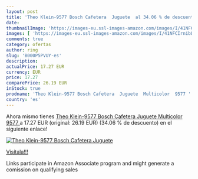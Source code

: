 ```yaml
---
layout: post
title: 'Theo Klein-9577 Bosch Cafetera  Juguete  al 34.06 % de descuento'
date: 
thumbnailImage: 'https://images-eu.ssl-images-amazon.com/images/I/41NFCIrnibL._SL200_.jpg'
images: [ 'https://images-eu.ssl-images-amazon.com/images/I/41NFCIrnibL._SL200_.jpg' ]
comments: true
category: ofertas
author: ring
slug: 'B000P5PVUY-es'
description:
actualPrice: 17.27 EUR
currency: EUR
price: 17.27
comparePrice: 26.19 EUR
inStock: true
prodname: 'Theo Klein-9577 Bosch Cafetera  Juguete  Multicolor  9577 '
country: 'es'
---
```


Ahora mismo tienes [Theo Klein-9577 Bosch Cafetera  Juguete  Multicolor  9577 ](https://www.amazon.es/dp/B000P5PVUY/?tag=tolees-21) a 17.27 EUR (original: 26.19 EUR) (34.06 %  de descuento) en el siguiente enlace!

[![Theo Klein-9577 Bosch Cafetera  Juguete ](https://images-eu.ssl-images-amazon.com/images/I/41NFCIrnibL._SL200_.jpg)](https://www.amazon.es/dp/B000P5PVUY/?tag=tolees-21)

[Visítala!!!](https://www.amazon.es/dp/B000P5PVUY/?tag=tolees-21)

Links participate in Amazon Associate program and might generate a comission on qualifying sales
